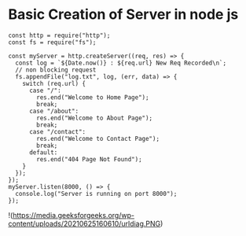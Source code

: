 # Basic Creation of Server in node js

```
const http = require("http");
const fs = require("fs");

const myServer = http.createServer((req, res) => {
  const log = `${Date.now()} : ${req.url} New Req Recorded\n`;
  // non blocking request
  fs.appendFile("log.txt", log, (err, data) => {
    switch (req.url) {
      case "/":
        res.end("Welcome to Home Page");
        break;
      case "/about":
        res.end("Welcome to About Page");
        break;
      case "/contact":
        res.end("Welcome to Contact Page");
        break;
      default:
        res.end("404 Page Not Found");
    }
  });
});
myServer.listen(8000, () => {
  console.log("Server is running on port 8000");
});

```

!(https://media.geeksforgeeks.org/wp-content/uploads/20210625160610/urldiag.PNG)

